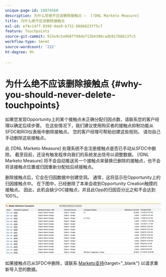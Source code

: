 ```yaml
---
unique-page-id: 18874560
description: 为什么您绝不应该删除接触点 —  [!DNL Marketo Measure]
title: 为什么绝不应该删除接触点
exl-id: e74c14ff-0399-4ee9-b732-6686823ff5c7
feature: Touchpoints
source-git-commit: 915e9c5a968ffd9de713b4308cadb91768613fc5
workflow-type: tm+mt
source-wordcount: '222'
ht-degree: 0%

---
```


# 为什么绝不应该删除接触点 {#why-you-should-never-delete-touchpoints}

如果您发现Opportunity上的某个接触点未正确分配归因点数，请联系您的客户经理以确定后续步骤。 在这些情况下，我们建议使用购买者的接触点抑制功能从SFDC和ROI仪表板中删除接触点。 您的客户经理可帮助创建这些规则。 请勿自己手动删除这些接触点。

此 [!DNL Marketo Measure] 处理系统不会注册接触点是否已手动从SFDC中删除。 截至目前，还没有触发程序向我们的系统发出信号以调整数据。 [!DNL Marketo Measure] 将不会自动推送另一个接触点来替换已删除的接触点，也不会将该接触点位置或归因重新分配给后续接触点。

删除接触点后，它会在归因数据中创建空洞。 通常，这将显示在Opportunity上的归因接触点中。 在下图中，已经删除了本来会收到Opportunity Creation触摸的接触点。 因此，此机会缺少OC接触点，并且此Opp的归因百分比之和不会达到100%。

![](assets/1.png)

如果接触点已从SFDC中删除，请联系 [Marketo支持](https://nation.marketo.com/t5/support/ct-p/Support){target="_blank"} 以请求重新导入您的数据。
